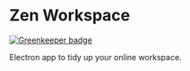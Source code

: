 # Zen Workspace

[![Greenkeeper badge](https://badges.greenkeeper.io/Thram/media-slideshow.svg)](https://greenkeeper.io/)

Electron app to tidy up your online workspace.